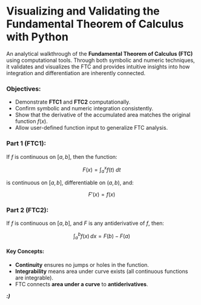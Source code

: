 # **Visualizing and Validating the Fundamental Theorem of Calculus with Python**

An analytical walkthrough of the **Fundamental Theorem of Calculus (FTC)** using computational tools. Through both symbolic and numeric techniques, it validates and visualizes the FTC and provides intuitive insights into how integration and differentiation are inherently connected.

### **Objectives:**
- Demonstrate **FTC1** and **FTC2** computationally.
- Confirm symbolic and numeric integration consistently.
- Show that the derivative of the accumulated area matches the original function $f(x)$.
- Allow user-defined function input to generalize FTC analysis.

### **Part 1 (FTC1):**
If $f$ is continuous on $[a, b]$, then the function:

$$ F(x) = \int_a^x f(t) \ dt $$

is continuous on $[a, b]$, differentiable on $(a, b)$, and:

$$ F'(x) = f(x) $$

### **Part 2 (FTC2):**

If $f$ is continuous on $[a, b]$, and $F$ is any antiderivative of $f$, then:

$$ \int_a^b f(x) \, dx = F(b) - F(a) $$

#### **Key Concepts:**
- **Continuity** ensures no jumps or holes in the function.
- **Integrability** means area under curve exists (all continuous functions are integrable).
- FTC connects **area under a curve** to **antiderivatives**.

***:)***